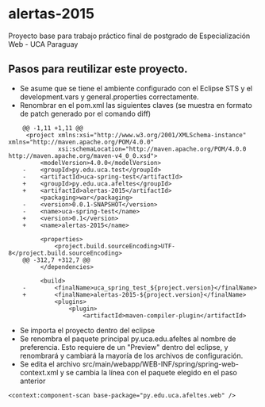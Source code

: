 # alertas-2015
Proyecto base para trabajo práctico final de postgrado de Especialización Web - UCA Paraguay

Pasos para reutilizar este proyecto.
------------------------------------

- Se asume que se tiene el ambiente configurado con el Eclipse STS y el development.vars y general.properties correctamente.
- Renombrar en el pom.xml las siguientes claves (se muestra en formato de patch generado por el comando diff)
```
	@@ -1,11 +1,11 @@
	 <project xmlns:xsi="http://www.w3.org/2001/XMLSchema-instance" xmlns="http://maven.apache.org/POM/4.0.0"
			  xsi:schemaLocation="http://maven.apache.org/POM/4.0.0 http://maven.apache.org/maven-v4_0_0.xsd">
		 <modelVersion>4.0.0</modelVersion>
	-    <groupId>py.edu.uca.test</groupId>
	-    <artifactId>uca-spring-test</artifactId>
	+    <groupId>py.edu.uca.afeltes</groupId>
	+    <artifactId>alertas-2015</artifactId>
		 <packaging>war</packaging>
	-    <version>0.0.1-SNAPSHOT</version>
	-    <name>uca-spring-test</name>
	+    <version>0.1</version>
	+    <name>alertas-2015</name>
	 
		 <properties>
			 <project.build.sourceEncoding>UTF-8</project.build.sourceEncoding>
	@@ -312,7 +312,7 @@
		 </dependencies>
	 
		 <build>
	-        <finalName>uca_spring_test_${project.version}</finalName>
	+        <finalName>alertas-2015-${project.version}</finalName>
			 <plugins>
				 <plugin>
					 <artifactId>maven-compiler-plugin</artifactId>
```
- Se importa el proyecto dentro del eclipse
- Se renombra el paquete principal py.uca.edu.afeltes al nombre de preferencia. Esto requiere de un "Preview" dentro del eclipse, y renombrará y cambiará la mayoría de los archivos de configuración. 
- Se edita el archivo src/main/webapp/WEB-INF/spring/spring-web-context.xml y se cambia la línea con el paquete elegido en el paso anterior
```
<context:component-scan base-package="py.edu.uca.afeltes.web" />
```
